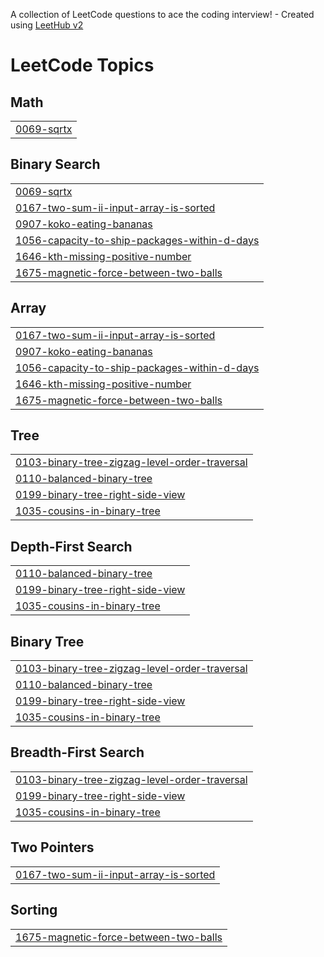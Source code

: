A collection of LeetCode questions to ace the coding interview! - Created using [LeetHub v2](https://github.com/arunbhardwaj/LeetHub-2.0)
<!---LeetCode Topics Start-->
# LeetCode Topics
## Math
|  |
| ------- |
| [0069-sqrtx](https://github.com/devanshu6738/Leetcode-DSA/tree/master/0069-sqrtx) |
## Binary Search
|  |
| ------- |
| [0069-sqrtx](https://github.com/devanshu6738/Leetcode-DSA/tree/master/0069-sqrtx) |
| [0167-two-sum-ii-input-array-is-sorted](https://github.com/devanshu6738/Leetcode-DSA/tree/master/0167-two-sum-ii-input-array-is-sorted) |
| [0907-koko-eating-bananas](https://github.com/devanshu6738/Leetcode-DSA/tree/master/0907-koko-eating-bananas) |
| [1056-capacity-to-ship-packages-within-d-days](https://github.com/devanshu6738/Leetcode-DSA/tree/master/1056-capacity-to-ship-packages-within-d-days) |
| [1646-kth-missing-positive-number](https://github.com/devanshu6738/Leetcode-DSA/tree/master/1646-kth-missing-positive-number) |
| [1675-magnetic-force-between-two-balls](https://github.com/devanshu6738/Leetcode-DSA/tree/master/1675-magnetic-force-between-two-balls) |
## Array
|  |
| ------- |
| [0167-two-sum-ii-input-array-is-sorted](https://github.com/devanshu6738/Leetcode-DSA/tree/master/0167-two-sum-ii-input-array-is-sorted) |
| [0907-koko-eating-bananas](https://github.com/devanshu6738/Leetcode-DSA/tree/master/0907-koko-eating-bananas) |
| [1056-capacity-to-ship-packages-within-d-days](https://github.com/devanshu6738/Leetcode-DSA/tree/master/1056-capacity-to-ship-packages-within-d-days) |
| [1646-kth-missing-positive-number](https://github.com/devanshu6738/Leetcode-DSA/tree/master/1646-kth-missing-positive-number) |
| [1675-magnetic-force-between-two-balls](https://github.com/devanshu6738/Leetcode-DSA/tree/master/1675-magnetic-force-between-two-balls) |
## Tree
|  |
| ------- |
| [0103-binary-tree-zigzag-level-order-traversal](https://github.com/devanshu6738/Leetcode-DSA/tree/master/0103-binary-tree-zigzag-level-order-traversal) |
| [0110-balanced-binary-tree](https://github.com/devanshu6738/Leetcode-DSA/tree/master/0110-balanced-binary-tree) |
| [0199-binary-tree-right-side-view](https://github.com/devanshu6738/Leetcode-DSA/tree/master/0199-binary-tree-right-side-view) |
| [1035-cousins-in-binary-tree](https://github.com/devanshu6738/Leetcode-DSA/tree/master/1035-cousins-in-binary-tree) |
## Depth-First Search
|  |
| ------- |
| [0110-balanced-binary-tree](https://github.com/devanshu6738/Leetcode-DSA/tree/master/0110-balanced-binary-tree) |
| [0199-binary-tree-right-side-view](https://github.com/devanshu6738/Leetcode-DSA/tree/master/0199-binary-tree-right-side-view) |
| [1035-cousins-in-binary-tree](https://github.com/devanshu6738/Leetcode-DSA/tree/master/1035-cousins-in-binary-tree) |
## Binary Tree
|  |
| ------- |
| [0103-binary-tree-zigzag-level-order-traversal](https://github.com/devanshu6738/Leetcode-DSA/tree/master/0103-binary-tree-zigzag-level-order-traversal) |
| [0110-balanced-binary-tree](https://github.com/devanshu6738/Leetcode-DSA/tree/master/0110-balanced-binary-tree) |
| [0199-binary-tree-right-side-view](https://github.com/devanshu6738/Leetcode-DSA/tree/master/0199-binary-tree-right-side-view) |
| [1035-cousins-in-binary-tree](https://github.com/devanshu6738/Leetcode-DSA/tree/master/1035-cousins-in-binary-tree) |
## Breadth-First Search
|  |
| ------- |
| [0103-binary-tree-zigzag-level-order-traversal](https://github.com/devanshu6738/Leetcode-DSA/tree/master/0103-binary-tree-zigzag-level-order-traversal) |
| [0199-binary-tree-right-side-view](https://github.com/devanshu6738/Leetcode-DSA/tree/master/0199-binary-tree-right-side-view) |
| [1035-cousins-in-binary-tree](https://github.com/devanshu6738/Leetcode-DSA/tree/master/1035-cousins-in-binary-tree) |
## Two Pointers
|  |
| ------- |
| [0167-two-sum-ii-input-array-is-sorted](https://github.com/devanshu6738/Leetcode-DSA/tree/master/0167-two-sum-ii-input-array-is-sorted) |
## Sorting
|  |
| ------- |
| [1675-magnetic-force-between-two-balls](https://github.com/devanshu6738/Leetcode-DSA/tree/master/1675-magnetic-force-between-two-balls) |
<!---LeetCode Topics End-->